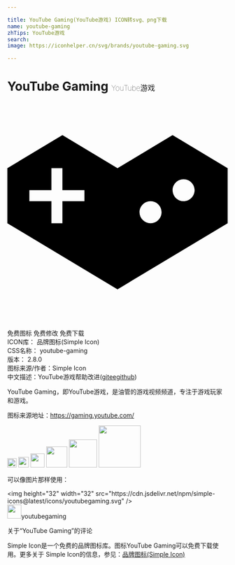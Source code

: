 ```yaml
---

title: YouTube Gaming(YouTube游戏) ICON转svg、png下载
name: youtube-gaming
zhTips: YouTube游戏
search: 
image: https://iconhelper.cn/svg/brands/youtube-gaming.svg

---
```


# YouTube Gaming  <small style="font-size: 60%;font-weight: 100">YouTube游戏</small>

<div id="svg" class="svg-wrap">
<svg role="img" xmlns="http://www.w3.org/2000/svg" viewBox="0 0 24 24"><title>YouTube Gaming icon</title><path d="M24 13.2v-6l-6-3.6-6 3.6-6-3.6-6 3.6v6l12 7.2zM8.4 10.8H6v2.4H4.8v-2.4H2.4V9.6h2.4V7.2H6v2.4h2.4zm7.2 2.4a1.2 1.2 0 01-1.2-1.2c0-.66.54-1.2 1.2-1.2.66 0 1.2.54 1.2 1.2 0 .66-.54 1.2-1.2 1.2zm3.6-2.4A1.2 1.2 0 0118 9.6c0-.66.54-1.2 1.2-1.2.66 0 1.2.54 1.2 1.2 0 .66-.54 1.2-1.2 1.2Z"/></svg>
</div>
<detail full-name='youtube-gaming'></detail>

<div class="detail-page">
<p>
<span><span class="badge-success badge">免费图标</span> <span class="badge-success badge">免费修改</span>  <span class="badge-success badge">免费下载</span> </span>
<br/>
<span>
ICON库：
<span class="badge-secondary badge">品牌图标(Simple Icon)</span> 
</span>
<br/>
<span>
CSS名称：
<span class="badge-secondary badge">youtube-gaming</span> 
</span>

<br/>
<span>
版本：
<span class="badge-secondary badge">2.8.0</span> 
</span>
<br/>
<span>图标来源/作者：<span class="badge-light badge">Simple Icon</span></span> 
<br/>
<span class="zh-detail">中文描述：<span class="badge-primary badge">YouTube游戏</span><span class="help-link"><span>帮助改进</span>(<a href="https://gitee.com/liuwave/icon-helper/edit/master/json/brands/youtube-gaming.json" target="_blank" rel="noopener noreferrer">gitee</a><a href="https://github.com/liuwave/icon-helper/edit/master/json/brands/youtube-gaming.json" target="_blank" rel="noopener noreferrer">github</a></span>)</span><br/>
</p>
</div><div class="description description alert alert-light"><p>YouTube Gaming，即YouTube游戏，是油管的游戏视频频道，专注于游戏玩家和游戏。</p><p>图标来源地址：<a href="https://gaming.youtube.com/" target="_blank" rel="noopener noreferrer">https://gaming.youtube.com/</a></p></div>
<div class="alert alert-dark">
<img height="21" width="21" src="https://cdn.jsdelivr.net/npm/simple-icons@latest/icons/youtubegaming.svg" />
<img height="24" width="24" src="https://cdn.jsdelivr.net/npm/simple-icons@latest/icons/youtubegaming.svg" />
<img height="32" width="32" src="https://cdn.jsdelivr.net/npm/simple-icons@latest/icons/youtubegaming.svg" />
<img height="48" width="48" src="https://cdn.jsdelivr.net/npm/simple-icons@latest/icons/youtubegaming.svg" />
<img height="64" width="64" src="https://cdn.jsdelivr.net/npm/simple-icons@latest/icons/youtubegaming.svg" />
<img height="96" width="96" src="https://cdn.jsdelivr.net/npm/simple-icons@latest/icons/youtubegaming.svg" />

</div>
<div>
  <p>可以像图片那样使用：    
  </p>
  <div class="alert alert-primary" style="font-size: 14px">
    &lt;img height="32" width="32" src="https://cdn.jsdelivr.net/npm/simple-icons@latest/icons/youtubegaming.svg" /&gt;
    <copy-btn content='<img height="32" width="32" src="https://cdn.jsdelivr.net/npm/simple-icons@latest/icons/youtubegaming.svg" />'></copy-btn>
  </div>
  <div class="alert alert-secondary">
    <img height="32" width="32" src="https://cdn.jsdelivr.net/npm/simple-icons@latest/icons/youtubegaming.svg" />youtubegaming
    <copy-btn content="youtubegaming" btn-title="复制图标名称"></copy-btn>
  </div>
</div>

<Vssue title="关于“YouTube Gaming”的评论" >关于“YouTube Gaming”的评论</Vssue>


<div><p>Simple Icon是一个免费的品牌图标库。图标YouTube Gaming可以免费下载使用。更多关于  Simple Icon的信息，参见：<a target="_blank" href="https://iconhelper.cn/brands.html">品牌图标(Simple Icon)</a>
</p></div>
